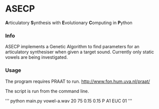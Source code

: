 # ASECP

**A**rticulatory **S**ynthesis with **E**volutionary **C**omputing in **P**ython

### Info

ASECP implements a Genetic Algorithm to find parameters for an articulatory synthesiser when given a target sound. Currently only static vowels are being investigated. 

### Usage

The program requires PRAAT to run. http://www.fon.hum.uva.nl/praat/

The script is run from the command line.

'''
python main.py vowel-a.wav 20 75 0.15 0.15 P A1 EUC 01
'''

